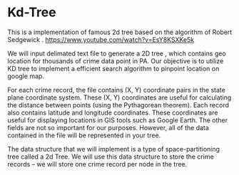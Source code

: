 # Kd-Tree
This is a implementation of famous 2d tree based on the algorithm of Robert Sedgewick .
https://www.youtube.com/watch?v=EsY8KSXKe5k

We will input delimated text file to generate a 2D tree , which contains geo location for thousands of crime data point in PA.
Our objective is to utilize KD tree to implement a efficient search algorithm to pinpoint location on google map.

For each crime record, the file contains (X, Y) coordinate pairs in the state plane coordinate system. These (X, Y) coordinates are useful for calculating the distance between points (using the Pythagorean theorem). Each record also contains latitude and longitude coordinates. These coordinates are useful for displaying locations in GIS tools such as Google Earth. The other fields are not so important for our purposes. However, all of the data contained in the file will be represented in your tree.

The data structure that we will implement is a type of space-partitioning tree called a 2d Tree. We will use this data structure to store the crime records – we will store one crime record per node in the tree.

